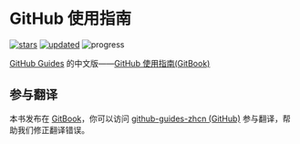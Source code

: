# GitHub 使用指南

[![stars](https://img.shields.io/github/stars/itechub/github-guides-zhcn.svg)](https://github.com/itechub/github-guides-zhcn)
[![updated](https://img.shields.io/github/last-commit/itechub/github-guides-zhcn/master.svg?color=%23c16927&label=updated)](https://github.com/itechub/github-guides-zhcn/commits/master)
<img src="https://img.shields.io/badge/progress-100%25-green.svg" alt="progress">

[GitHub Guides](https://guides.github.com/) 的中文版——[GitHub 使用指南\(GitBook\)](https://itechub.gitbook.io/github-guides-zhcn/)

## 参与翻译

本书发布在 [GitBook](https://itechub.gitbook.io/github-guides-zhcn)，你可以访问 [github-guides-zhcn \(GitHub\)](https://github.com/itechub/github-guides-zhcn) 参与翻译，帮助我们修正翻译错误。

